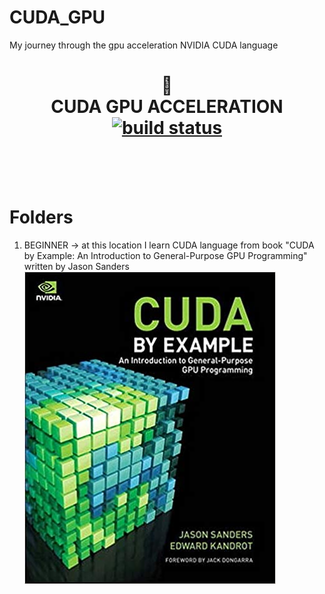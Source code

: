 # CUDA_GPU
My journey through the gpu acceleration NVIDIA CUDA language

<div align="center">
<h1>
 💅 <br>
 CUDA GPU ACCELERATION <br>

<a href="https://travis-ci.org/mg901/styled-breakpoints">
<img alt="build status" src="https://www.google.com/url?sa=i&url=https%3A%2F%2Fwww.olcf.ornl.gov%2Fwp-content%2Fuploads%2F2019%2F12%2F01-CUDA-C-Basics.pdf&psig=AOvVaw3Y5G3pfIUbTitGYWDG4Ll2&ust=1592564339012000&source=images&cd=vfe&ved=0CAIQjRxqFwoTCJCeqtKai-oCFQAAAAAdAAAAABAI">
</a>

</h1>
</div>
<br>
<br>
<br>

# Folders
1. BEGINNER -> at this location I learn CUDA language from book "CUDA by Example: An Introduction to General-Purpose GPU Programming" written by Jason Sanders <br />
![alt text](REPOSITORY_IMAGES/cuda_book_sanders.png)
